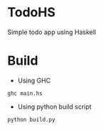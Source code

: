 # TodoHS
Simple todo app using Haskell

# Build
* Using GHC
```
ghc main.hs 
```
* Using python build script
```
python build.py
```
